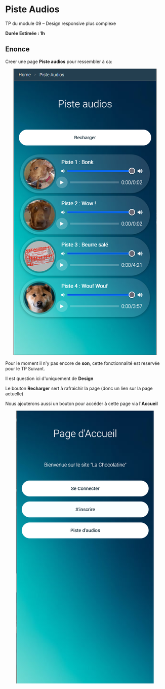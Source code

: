 # Piste Audios

TP du module 09 – Design responsive plus complexe

**Durée Estimée : 1h**

## Enonce

Creer une page **Piste audios** pour ressembler à ca:

<p align="center">
  <img src="screenshot_01.png" alt="Screenshot">
</p>

Pour le moment il n'y pas encore de **son**, cette fonctionnalité est reservée pour le TP Suivant.

Il est question ici d'uniquement de **Design**

Le bouton **Recharger** sert à rafraichir la page (donc un lien sur la page actuelle)

Nous ajouterons aussi un bouton pour accéder à cette page via l'**Accueil**

<p align="center">
  <img src="screenshot_02.png" alt="Screenshot">
</p>